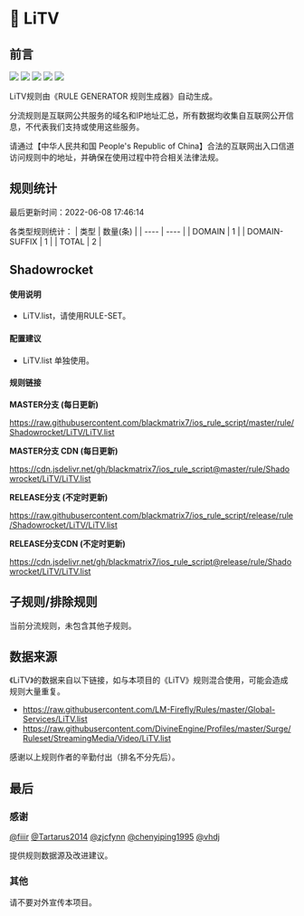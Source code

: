 # 🧸 LiTV

## 前言

![](https://shields.io/badge/-移除重复规则-ff69b4) ![](https://shields.io/badge/-DOMAIN与DOMAIN--SUFFIX合并-green) ![](https://shields.io/badge/-DOMAIN--SUFFIX间合并-critical) ![](https://shields.io/badge/-DOMAIN--SUFFIX与DOMAIN--KEYWORD合并-blue) ![](https://shields.io/badge/-IP--CIDR(6)合并-blueviolet) 

LiTV规则由《RULE GENERATOR 规则生成器》自动生成。

分流规则是互联网公共服务的域名和IP地址汇总，所有数据均收集自互联网公开信息，不代表我们支持或使用这些服务。

请通过【中华人民共和国 People's Republic of China】合法的互联网出入口信道访问规则中的地址，并确保在使用过程中符合相关法律法规。

## 规则统计

最后更新时间：2022-06-08 17:46:14

各类型规则统计：
| 类型 | 数量(条)  | 
| ---- | ----  |
| DOMAIN | 1  | 
| DOMAIN-SUFFIX | 1  | 
| TOTAL | 2  | 


## Shadowrocket 

#### 使用说明
- LiTV.list，请使用RULE-SET。

#### 配置建议
- LiTV.list 单独使用。

#### 规则链接
**MASTER分支 (每日更新)**

https://raw.githubusercontent.com/blackmatrix7/ios_rule_script/master/rule/Shadowrocket/LiTV/LiTV.list

**MASTER分支 CDN (每日更新)**

https://cdn.jsdelivr.net/gh/blackmatrix7/ios_rule_script@master/rule/Shadowrocket/LiTV/LiTV.list

**RELEASE分支 (不定时更新)**

https://raw.githubusercontent.com/blackmatrix7/ios_rule_script/release/rule/Shadowrocket/LiTV/LiTV.list

**RELEASE分支CDN (不定时更新)**

https://cdn.jsdelivr.net/gh/blackmatrix7/ios_rule_script@release/rule/Shadowrocket/LiTV/LiTV.list

## 子规则/排除规则


当前分流规则，未包含其他子规则。

## 数据来源

《LiTV》的数据来自以下链接，如与本项目的《LiTV》规则混合使用，可能会造成规则大量重复。

- https://raw.githubusercontent.com/LM-Firefly/Rules/master/Global-Services/LiTV.list
- https://raw.githubusercontent.com/DivineEngine/Profiles/master/Surge/Ruleset/StreamingMedia/Video/LiTV.list


感谢以上规则作者的辛勤付出（排名不分先后）。

## 最后

### 感谢

[@fiiir](https://github.com/fiiir) [@Tartarus2014](https://github.com/Tartarus2014) [@zjcfynn](https://github.com/zjcfynn) [@chenyiping1995](https://github.com/chenyiping1995) [@vhdj](https://github.com/vhdj)

提供规则数据源及改进建议。

### 其他

请不要对外宣传本项目。